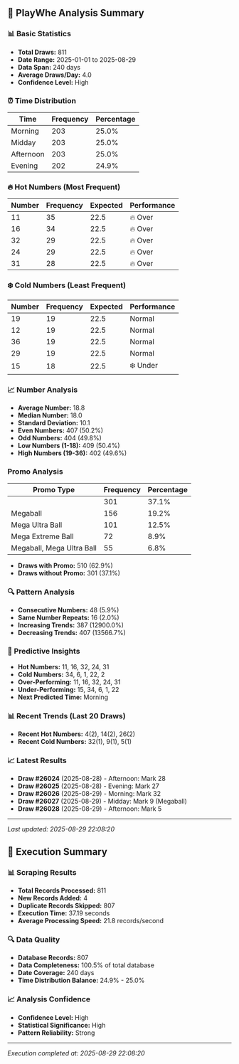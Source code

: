 
## 🎯 PlayWhe Analysis Summary

### 📊 Basic Statistics
- **Total Draws:** 811
- **Date Range:** 2025-01-01 to 2025-08-29
- **Data Span:** 240 days
- **Average Draws/Day:** 4.0
- **Confidence Level:** High

### ⏰ Time Distribution
| Time | Frequency | Percentage |
|------|-----------|------------|
| Morning | 203 | 25.0% |
| Midday | 203 | 25.0% |
| Afternoon | 203 | 25.0% |
| Evening | 202 | 24.9% |

### 🔥 Hot Numbers (Most Frequent)
| Number | Frequency | Expected | Performance |
|--------|-----------|----------|-------------|
| 11 | 35 | 22.5 | 🔥 Over |
| 16 | 34 | 22.5 | 🔥 Over |
| 32 | 29 | 22.5 | 🔥 Over |
| 24 | 29 | 22.5 | 🔥 Over |
| 31 | 28 | 22.5 | 🔥 Over |

### ❄️ Cold Numbers (Least Frequent)
| Number | Frequency | Expected | Performance |
|--------|-----------|----------|-------------|
| 19 | 19 | 22.5 | Normal |
| 12 | 19 | 22.5 | Normal |
| 36 | 19 | 22.5 | Normal |
| 29 | 19 | 22.5 | Normal |
| 15 | 18 | 22.5 | ❄️ Under |

### 📈 Number Analysis
- **Average Number:** 18.8
- **Median Number:** 18.0
- **Standard Deviation:** 10.1
- **Even Numbers:** 407 (50.2%)
- **Odd Numbers:** 404 (49.8%)
- **Low Numbers (1-18):** 409 (50.4%)
- **High Numbers (19-36):** 402 (49.6%)

###  Promo Analysis
| Promo Type | Frequency | Percentage |
|------------|-----------|------------|
|  | 301 | 37.1% |
| Megaball | 156 | 19.2% |
| Mega Ultra Ball | 101 | 12.5% |
| Mega Extreme Ball | 72 | 8.9% |
| Megaball, Mega Ultra Ball | 55 | 6.8% |
- **Draws with Promo:** 510 (62.9%)
- **Draws without Promo:** 301 (37.1%)

### 🔍 Pattern Analysis
- **Consecutive Numbers:** 48 (5.9%)
- **Same Number Repeats:** 16 (2.0%)
- **Increasing Trends:** 387 (12900.0%)
- **Decreasing Trends:** 407 (13566.7%)

### 🔮 Predictive Insights
- **Hot Numbers:** 11, 16, 32, 24, 31
- **Cold Numbers:** 34, 6, 1, 22, 2
- **Over-Performing:** 11, 16, 32, 24, 31
- **Under-Performing:** 15, 34, 6, 1, 22
- **Next Predicted Time:** Morning

### 📊 Recent Trends (Last 20 Draws)
- **Recent Hot Numbers:** 4(2), 14(2), 26(2)
- **Recent Cold Numbers:** 32(1), 9(1), 5(1)

### 📈 Latest Results
- **Draw #26024** (2025-08-28) - Afternoon: Mark 28 
- **Draw #26025** (2025-08-28) - Evening: Mark 27 
- **Draw #26026** (2025-08-29) - Morning: Mark 32 
- **Draw #26027** (2025-08-29) - Midday: Mark 9 (Megaball)
- **Draw #26028** (2025-08-29) - Afternoon: Mark 5 

---
*Last updated: 2025-08-29 22:08:20*

## 🚀 Execution Summary

### 📊 Scraping Results
- **Total Records Processed:** 811
- **New Records Added:** 4
- **Duplicate Records Skipped:** 807
- **Execution Time:** 37.19 seconds
- **Average Processing Speed:** 21.8 records/second

### 🔍 Data Quality
- **Database Records:** 807
- **Data Completeness:** 100.5% of total database
- **Date Coverage:** 240 days
- **Time Distribution Balance:** 24.9% - 25.0%

### 📈 Analysis Confidence
- **Confidence Level:** High
- **Statistical Significance:** High
- **Pattern Reliability:** Strong

---
*Execution completed at: 2025-08-29 22:08:20*

